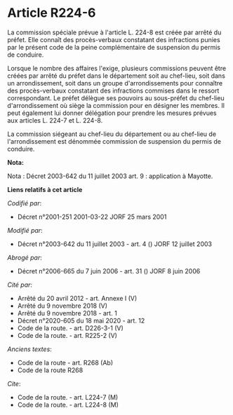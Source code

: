 # Article R224-6

La commission spéciale prévue à l'article L. 224-8 est créée par arrêté du préfet. Elle connaît des procès-verbaux constatant
des infractions punies par le présent code de la peine complémentaire de suspension du permis de conduire.

Lorsque le nombre des affaires l'exige, plusieurs commissions peuvent être créées par arrêté du préfet dans le département
soit au chef-lieu, soit dans un arrondissement, soit dans un groupe d'arrondissements pour connaître des procès-verbaux
constatant des infractions commises dans le ressort correspondant. Le préfet délègue ses pouvoirs au sous-préfet du chef-lieu
d'arrondissement où siège la commission pour en désigner les membres. Il peut également lui donner délégation pour prendre
les mesures prévues aux articles L. 224-7 et L. 224-8.

La commission siégeant au chef-lieu du département ou au chef-lieu de l'arrondissement est dénommée commission de suspension
du permis de conduire.

**Nota:**

Nota : Décret 2003-642 du 11 juillet 2003 art. 9 : application à Mayotte.

**Liens relatifs à cet article**

_Codifié par_:

  - Décret n°2001-251 2001-03-22 JORF 25 mars 2001

_Modifié par_:

  - Décret n°2003-642 du 11 juillet 2003 - art. 4 () JORF 12 juillet 2003

_Abrogé par_:

  - Décret n°2006-665 du 7 juin 2006 - art. 31 () JORF 8 juin 2006

_Cité par_:

  - Arrêté du 20 avril 2012 - art. Annexe I (V)
  - Arrêté du 9 novembre 2018 (V)
  - Arrêté du 9 novembre 2018 - art. 1
  - Décret n°2020-605 du 18 mai 2020 - art. 12
  - Code de la route. - art. D226-3-1 (V)
  - Code de la route. - art. R225-2 (V)

_Anciens textes_:

  - Code de la route - art. R268 (Ab)
  - Code de la route R268

_Cite_:

  - Code de la route. - art. L224-7 (M)
  - Code de la route. - art. L224-8 (M)
